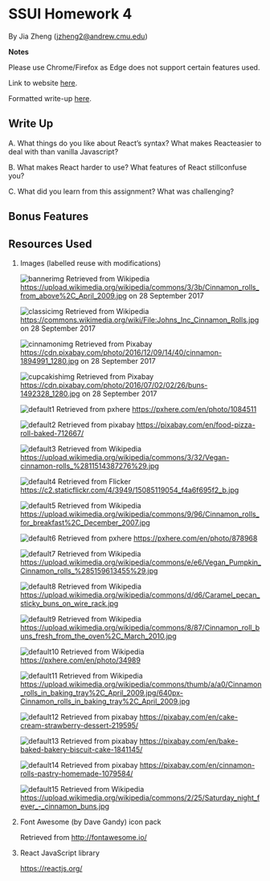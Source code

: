 ﻿# SSUI Homework 4

By Jia Zheng (jzheng2@andrew.cmu.edu)

**Notes**

Please use Chrome/Firefox as Edge does not support certain features used.

Link to website [here](https://jzheng13.github.io/SSUI-Homework-4/).

Formatted write-up [here]().

## Write Up

A. What​ ​things​ ​do​ ​you​ ​like​ ​about​ ​React’s​ ​syntax?​ ​What​ ​makes​ ​React​ ​easier​ ​to​ ​deal with​ ​than​ ​vanilla​ ​Javascript? 

B. What​ ​makes​ ​React​ ​harder​ ​to​ ​use?​ ​What​ ​features​ ​of​ ​React​ ​still​ ​confuse​ ​you? 

C. What​ ​did​ ​you​ ​learn​ ​from​ ​this​ ​assignment?​ ​What​ ​was​ ​challenging? 

## Bonus Features



## Resources Used

1. Images (labelled reuse with modifications)

   ![bannerimg](resources/images/banner.jpg)
   Retrieved from Wikipedia https://upload.wikimedia.org/wikipedia/commons/3/3b/Cinnamon_rolls_from_above%2C_April_2009.jpg on 28 September 2017

   ![classicimg](resources/images/classic.jpg)
   Retrieved from Wikipedia https://commons.wikimedia.org/wiki/File:Johns_Inc_Cinnamon_Rolls.jpg on 28 September 2017

   ![cinnamonimg](resources/images/cinnamon.jpg)
   Retrieved from Pixabay https://cdn.pixabay.com/photo/2016/12/09/14/40/cinnamon-1894991_1280.jpg on 28 September 2017

   ![cupcakishimg](resources/images/cupcakish.jpg)
   Retrieved from Pixabay https://cdn.pixabay.com/photo/2016/07/02/02/26/buns-1492328_1280.jpg on 28 September 2017

   ![default1](resources/images/default1.jpg)
   Retrieved from pxhere https://pxhere.com/en/photo/1084511

   ![default2](resources/images/default2.jpg)
   Retrieved from pixabay https://pixabay.com/en/food-pizza-roll-baked-712667/

   ![default3](resources/images/default3.jpg)
   Retrieved from Wikipedia https://upload.wikimedia.org/wikipedia/commons/3/32/Vegan-cinnamon-rolls_%2811514387276%29.jpg

   ![default4](resources/images/default4.jpg)
   Retrieved from Flicker https://c2.staticflickr.com/4/3949/15085119054_f4a6f695f2_b.jpg

   ![default5](resources/images/default5.jpg)
   Retrieved from Wikipedia https://upload.wikimedia.org/wikipedia/commons/9/96/Cinnamon_rolls_for_breakfast%2C_December_2007.jpg

   ![default6](resources/images/default6.jpg)
   Retrieved from pxhere https://pxhere.com/en/photo/878968

   ![default7](resources/images/default7.jpg)
   Retrieved from Wikipedia https://upload.wikimedia.org/wikipedia/commons/e/e6/Vegan_Pumpkin_Cinnamon_rolls_%285159613455%29.jpg

   ![default8](resources/images/default8.jpg)
   Retrieved from Wikipedia https://upload.wikimedia.org/wikipedia/commons/d/d6/Caramel_pecan_sticky_buns_on_wire_rack.jpg

   ![default9](resources/images/default9.jpg)
   Retrieved from Wikipedia https://upload.wikimedia.org/wikipedia/commons/8/87/Cinnamon_roll_buns_fresh_from_the_oven%2C_March_2010.jpg

   ![default10](resources/images/default10.jpg)
   Retrieved from Wikipedia https://pxhere.com/en/photo/34989

   ![default11](resources/images/default11.jpg)
   Retrieved from Wikipedia https://upload.wikimedia.org/wikipedia/commons/thumb/a/a0/Cinnamon_rolls_in_baking_tray%2C_April_2009.jpg/640px-Cinnamon_rolls_in_baking_tray%2C_April_2009.jpg

   ![default12](resources/images/default12.jpg)
   Retrieved from pixabay https://pixabay.com/en/cake-cream-strawberry-dessert-219595/

   ![default13](resources/images/default13.jpg)
   Retrieved from pixabay https://pixabay.com/en/bake-baked-bakery-biscuit-cake-1841145/

   ![default14](resources/images/default14.jpg)
   Retrieved from pixabay https://pixabay.com/en/cinnamon-rolls-pastry-homemade-1079584/

   ![default15](resources/images/default15.jpg)
   Retrieved from Wikipedia https://upload.wikimedia.org/wikipedia/commons/2/25/Saturday_night_fever_-_cinnamon_buns.jpg
   
2. Font Awesome (by Dave Gandy) icon pack

   Retrieved from http://fontawesome.io/

3. React JavaScript library

   https://reactjs.org/




